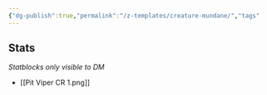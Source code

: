 ```yaml
---
{"dg-publish":true,"permalink":"/z-templates/creature-mundane/","tags":["#creature","beast","#mundane"]}
---
```


## Stats
*Statblocks only visible to DM*
- [[Pit Viper CR 1.png]]
